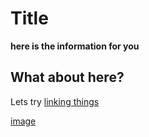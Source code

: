 # Title

**here is the information for you**

## What about here?

Lets try [linking things](http://google.com)

[image](Screen%20Shot%202021-06-29%20at%208.51.16%20PM.png)
